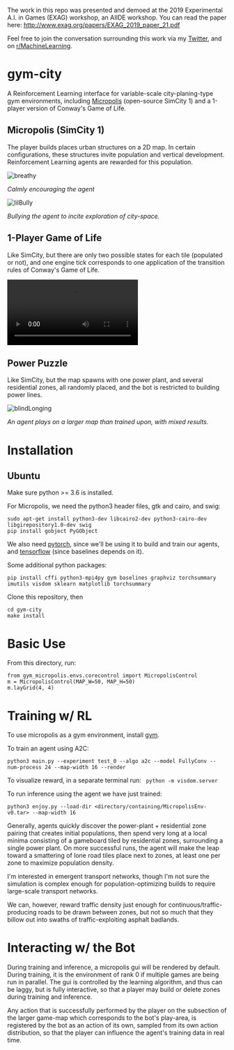 The work in this repo was presented and demoed at the 2019 Experimental A.I. in Games (EXAG) workshop, an AIIDE workshop. You can read the paper here: http://www.exag.org/papers/EXAG_2019_paper_21.pdf

Feel free to join the conversation surrounding this work via my [Twitter](https://twitter.com/Smearle_RH), and on [r/MachineLearning](https://www.reddit.com/r/MachineLearning/comments/d346e9/r_using_fractal_neural_networks_to_play_simcity_1/).

# gym-city

A Reinforcement Learning interface for variable-scale city-planing-type gym environments, including [Micropolis](https://github.com/simhacker/micropolis/) (open-source SimCity 1) and a 1-player version of Conway's Game of Life.

## Micropolis (SimCity 1)

The player builds places urban structures on a 2D map. In certain configurations, these structures invite population and vertical development. Reinforcement Learning agents are rewarded for this population.

![breathy](https://github.com/smearle/gym-micropolis/blob/master/gifs/breathy.gif)  

 *Calmly encouraging the agent*

![lilBully](https://github.com/smearle/gym-city-notes/blob/master/gifs/lilBully.gif)  

*Bullying the agent to incite exploration of city-space.*

## 1-Player Game of Life

Like SimCity, but there are only two possible states for each tile (populated or not), and one engine tick corresponds to one application of the transition rules of Conway's Game of Life.

![entomb](https://github.com/smearle/gym-city-notes/blob/master/gifs/lilBully.mp4)

## Power Puzzle

Like SimCity, but the map spawns with one power plant, and several residential zones, all randomly placed, and the bot is restricted to building power lines.

![blindLonging](https://github.com/smearle/gym-micropolis/blob/master/gifs/blindLonging.gif) 

*An agent plays on a larger map than trained upon, with mixed results.*

# Installation

## Ubuntu

Make sure python >= 3.6 is installed.

For Micropolis, we need the python3 header files, gtk and cairo, and swig:
```
sudo apt-get install python3-dev libcairo2-dev python3-cairo-dev libgirepository1.0-dev swig
pip install gobject PyGObject
```
We also need [pytorch](https://pytorch.org/get-started/locally/), since we'll be using it to build and train our agents, and [tensorflow](https://www.tensorflow.org/install) (since baselines depends on it).

Some additional python packages:
```
pip install cffi python3-mpi4py gym baselines graphviz torchsummary imutils visdom sklearn matplotlib torchsummary
```
Clone this repository, then 
```
cd gym-city
make install
```

# Basic Use

From this directory, run:
```
from gym_micropolis.envs.corecontrol import MicropolisControl
m = MicropolisControl(MAP_W=50, MAP_H=50)
m.layGrid(4, 4)
```
# Training w/ RL

To use micropolis as a gym environment, install [gym](https://github.com/openai/gym).

To train an agent using A2C:

```
python3 main.py --experiment test_0 --algo a2c --model FullyConv --num-process 24 --map-width 16 --render
```

To visualize reward, in a separate terminal run: ` python -m visdom.server`

To run inference using the agent we have just trained:

```
python3 enjoy.py --load-dir <directory/containing/MicropolisEnv-v0.tar> --map-width 16
```

Generally, agents quickly discover the power-plant + residential zone pairing that creates initial populations, then spend very long at a local minima consisting of a gameboard tiled by residential zones, surrounding a single power plant. On more successful runs, the agent will make the leap toward a smattering of lone road tiles place next to zones, at least one per zone to maximize population density. 

I'm interested in emergent transport networks, though I'm not sure the simulation is complex enough for population-optimizing builds to require large-scale transport networks. 

We can, however, reward traffic density just enough for continuous/traffic-producing roads to be drawn between zones, but not so much that they billow out into swaths of traffic-exploiting asphalt badlands.

# Interacting w/ the Bot

During training and inference, a micropolis gui will be rendered by default. During training, it is the environment of rank 0 if multiple games are being run in parallel. The gui is controlled by the learning algorithm, and thus can be laggy, but is fully interactive, so that a player may build or delete zones during training and inference.

Any action that is successfully performed by the player on the subsection of the larger game-map which corresponds to the bot's play-area, is registered by the bot as an action of its own, sampled from its own action distribution, so that the player can influence the agent's training data in real time.

